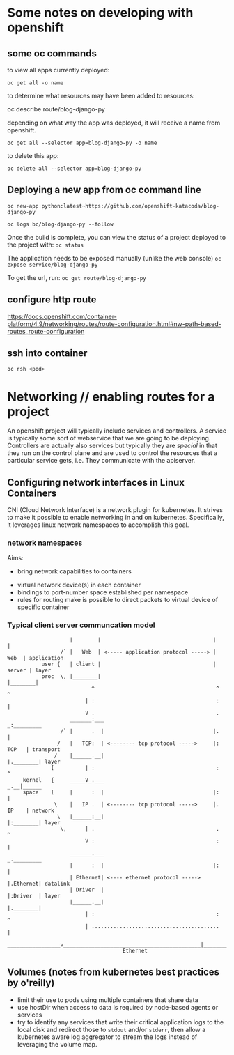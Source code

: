 # Some notes on developing with openshift

## some oc commands

to view all apps currently deployed:

`oc get all -o name`

to determine what resources may have been added to resources:

oc describe route/blog-django-py

depending on what way the app was deployed, it will receive a name from
openshift.

`oc get all --selector app=blog-django-py -o name`

to delete this app:

`oc delete all --selector app=blog-django-py`

## Deploying a new app from oc command line

`oc new-app python:latest~https://github.com/openshift-katacoda/blog-django-py`

`oc logs bc/blog-django-py --follow`

Once the build is complete, you can view the status of a project deployed to
the project with:
`oc status`

The application needs to be exposed manually (unlike the web console)
`oc expose service/blog-django-py`

To get the url, run:
`oc get route/blog-django-py`

## configure http route

https://docs.openshift.com/container-platform/4.9/networking/routes/route-configuration.html#nw-path-based-routes_route-configuration



## ssh into container

```
oc rsh <pod>
```

# Networking // enabling routes for a project

An openshift project will typically include services and controllers. 
A service is typically some sort of webservice that we are going to be
deploying. Controllers are actually also services but typically they are
*special* in that they run on the control plane and are used to control the
resources that a particular service gets, i.e. They communicate with the
apiserver.

## Configuring network interfaces in Linux Containers

CNI (Cloud Network Interface) is a network plugin for kubernetes. It strives to
make it possible to enable networking in and on kubernetes. Specifically, it
leverages linux network namespaces to accomplish this goal.

### network namespaces

Aims: 
+ bring network capabilities to containers
 - virtual network device(s) in each container
 - bindings to port-number space established per namespace
 - rules for routing make is possible to direct packets to virtual device of
   specific container 


### Typical client server communcation model
```                 __________                                    __________ 
                    |        |                                    |        | 
                 /` |   Web  | <----- application protocol -----> |   Web  | application
           user {   | client |                                    | server | layer
           proc  \, |________|                                    |________|
                           ^                                       ^   ^
                         | :                                       :   |
                         V .                                       .
                    _______:___                                   _:_________
                 /` |      .  |                                   |.        |
                /   |   TCP:  | <-------- tcp protocol ----->     |:  TCP   | transport 
               /    |______.__|                                   |.________| layer
              [          | :                                       :  ^
     kernel   {     _____V_.___                                   _.__|______
     space    [     |      :  |                                   |:        |
               \    |   IP .  | <-------- tcp protocol ----->     |.  IP    | network
                \   |______:__|                                   |:________| layer
                 \,      | .                                       .  ^
                         V :                                       :  |
                    _______.___                                   _._________
                    |      :  |                                   |:        |
                    | Ethernet| <---- ethernet protocol ----->    |.Ethernet| datalink 
                    | Driver  |                                   |:Driver  | layer
                    |______.__|                                   |.________|
                         | :                                       :  ^
                         | .........................................  |
        _________________v____________________________________________|___________
                                     Ethernet

```


## Volumes (notes from kubernetes best practices by o'reilly)
+ limit their use to pods using multiple containers that share data
+ use hostDir when access to data is required by node-based agents or services
+ try to identify any services that write their critical application logs to
  the local disk and redirect those to `stdout` and/or `stderr`, then allow a
  kubernetes aware log aggregator to stream the logs instead of leveraging the
  volume map.
